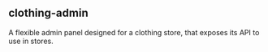 ## clothing-admin

A flexible admin panel designed for a clothing store, that exposes its API to use in stores.